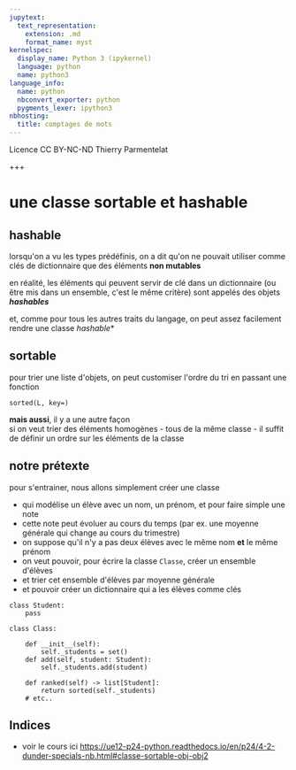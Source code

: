 ```yaml
---
jupytext:
  text_representation:
    extension: .md
    format_name: myst
kernelspec:
  display_name: Python 3 (ipykernel)
  language: python
  name: python3
language_info:
  name: python
  nbconvert_exporter: python
  pygments_lexer: ipython3
nbhosting:
  title: comptages de mots
---
```


<div class="licence">
<span>Licence CC BY-NC-ND</span>
<span>Thierry Parmentelat</span>
</div>

+++

# une classe sortable et hashable


## hashable

lorsqu'on a vu les types prédéfinis, on a dit qu'on ne pouvait utiliser comme clés de dictionnaire que des éléments **non mutables**

en réalité, les éléments qui peuvent servir de clé dans un dictionnaire (ou être mis dans un ensemble, c'est le même critère) sont appelés des objets ***hashables***

et, comme pour tous les autres traits du langage, on peut assez facilement rendre une classe *hashable**

## sortable

pour trier une liste d'objets, on peut customiser l'ordre du tri en passant une fonction

`sorted(L, key=)`

**mais aussi**, il y a une autre façon  
si on veut trier des éléments homogènes - tous de la même classe - il suffit de définir un ordre sur les éléments de la classe

## notre prétexte

pour s'entrainer, nous allons simplement créer une classe

- qui modélise un élève avec un nom, un prénom, et pour faire simple une note 
- cette note peut évoluer au cours du temps (par ex. une moyenne générale qui change au cours du trimestre)
- on suppose qu'il n'y a pas deux élèves avec le même nom **et** le même prénom
- on veut pouvoir, pour écrire la classe `Classe`, créer un ensemble d'élèves
- et trier cet ensemble d'élèves par moyenne générale
- et pouvoir créer un dictionnaire qui a les élèves comme clés

```{code-cell} ipython3
class Student:
    pass
```

```{code-cell} ipython3
class Class:

    def __init__(self):
        self._students = set()
    def add(self, student: Student):
        self._students.add(student)

    def ranked(self) -> list[Student]:
        return sorted(self._students)
    # etc..
```

## Indices

* voir le cours ici
  https://ue12-p24-python.readthedocs.io/en/p24/4-2-dunder-specials-nb.html#classe-sortable-obj-obj2
